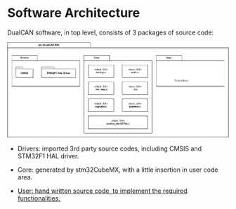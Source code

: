 # Software Architecture

DualCAN software, in top level, consists of 3 packages of source code:

![Package View in src](packageView_src.png)

- Drivers: imported 3rd party source codes, including CMSIS and STM32F1 HAL driver.

- Core: generated by stm32CubeMX, with a little insertion in user code area.

- [User: hand written source code, to implement the required functionalities.](../src/User)


